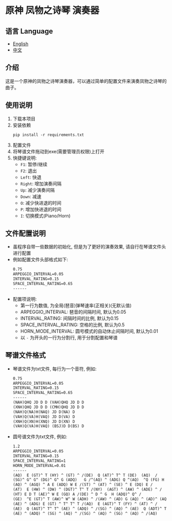 # 原神 凤物之诗琴 演奏器

## 语言 Language

- [English](Docs/README_EN.MD)
- [中文](README.MD)

## 介绍

这是一个原神的凤物之诗琴演奏器，可以通过简单的配置文件来演奏凤物之诗琴的曲子。

## 使用说明

1. 下载本项目
2. 安装依赖
    ```shell
    pip install -r requirements.txt
    ```
3. 配置文件
4. 将琴谱文件拖动到exe(需要管理员权限)上打开
5. 快捷键说明:
    - `F1`: 暂停/继续
    - `F2`: 退出
    - `Left`: 快退
    - `Right`: 增加演奏间隔
    - `Up`: 减少演奏间隔
    - `Down`: 减速
    - `O`: 减少快进退的时间
    - `P`: 增加快进退的时间
    - `I`: 切换模式(Piano/Horn)

## 文件配置说明

- 虽程序自带一些数据的初始化, 但是为了更好的演奏效果, 请自行在琴谱文件头进行配置
- 例如配置文件头部格式如下:
    ```txt
    0.75
    ARPEGGIO_INTERVAL=0.05
    INTERVAL_RATING=0.15
    SPACE_INTERVAL_RATING=0.65
    ------
    ```
- 配置项说明:
    - 第一行为数值, 为全局(琶音)弹琴速率(正相关)(无默认值)
    - ARPEGGIO_INTERVAL: 琶音的间隔时间, 默认为0.05
    - INTERVAL_RATING: 间隔时间的比例, 默认为0.15
    - SPACE_INTERVAL_RATING: 空格的比例, 默认为0.5
    - HORN_MODE_INTERVAL: 圆号模式的自动休止间隔时间, 默认为0.01
    - 以 `-` 为开头的一行为分割行, 用于分割配置和琴谱

## 琴谱文件格式

- 琴谱文件为txt文件, 每行为一个音符, 例如:
    ```txt
    0.75
    ARPEGGIO_INTERVAL=0.05
    INTERVAL_RATING=0.15
    SPACE_INTERVAL_RATING=0.65
    ------
    (NAH)QHQ JD D D (VAH)QHQ JD D D
    (XNH)QHQ JD D D (CMH)QHQ JD D D
    (NAH)Q(NA)H(NAQ) JD D(NA) D
    (VAH)Q(VA)H(VAQ) JD D(VA) D
    (XNH)Q(XN)H(XNQ) JD D(XN) D
    (VAH)Q(VA)H(VAQ) (BSJ)D D(BS) D
    ```

- 圆号谱文件为txt文件, 例如:
    ```txt
    1.2
    ARPEGGIO_INTERVAL=0.05
    INTERVAL_RATING=0.15
    SPACE_INTERVAL_RATING=1
    HORN_MODE_INTERVAL=0.01
    ------
    (AQ)  E (GT)^ T (HY) ^ (GT) ^ /(DE)  Q (AT)^ T^ T (DE)  (AQ)  /
    (SG)^ G^ G^ (DG)^ G^ G (ADQ)   G /^(AQ) ^ (ADG) Q ^(AQ)  ^Q (FG) H J /
    (AQ) ^ (AGQ) ^ A E (ADQ) W E /(ST) ^ (AT) ^ (SE) ^ E (DQ) E /
    (AT)  E (HW) ^ (DW) ^ (DGT)^ T^ T /(NY)  (AGT) ^ (AW) ^ (ADE) ^ /
    (HT) E D T (AE)^ W E (GQ) A /(DE) ^ D ^ G  H (ADQ)^ Q^ /
    (GE)  ^E (GT)^ T (AW)^ W^ W (ADH) ^ /(AW) ^ (AD) G (AQ) ^ (AD)^ (AQ)^ /
    (AE) ^ (ADG) E (GT) ^ T^ T^ T /(AQ)  E (AGT)^ T (FY) ^ (AT) ^ /
    (AE)  Q (AGT)^ T^ T^ (AE) ^ (ADQ) ^ /(SG) ^ (AQ) ^ (AE)  Q (ADT)^ T^ T /
    (AE) ^ (ADQ) ^ (SG) ^ (AQ) ^ /(SG) ^ (AQ) ^ (SG) ^ (AQ) ^ /(AQ)    ^    /
    ```